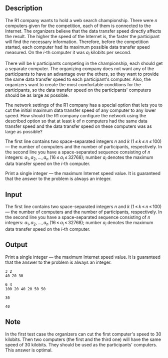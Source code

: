 ## Description

<div><p>The R1 company wants to hold a web search championship. There were <span class="tex-span"><i>n</i></span> computers given for the competition, each of them is connected to the Internet. The organizers believe that the data transfer speed directly affects the result. The higher the speed of the Internet is, the faster the participant will find the necessary information. Therefore, before the competition started, each computer had its maximum possible data transfer speed measured. On the <span class="tex-span"><i>i</i></span>-th computer it was <span class="tex-span"><i>a</i><sub class="lower-index"><i>i</i></sub></span> kilobits per second.</p><p>There will be <span class="tex-span"><i>k</i></span> participants competing in the championship, each should get a separate computer. The organizing company does not want any of the participants to have an advantage over the others, so they want to provide the same data transfer speed to each participant's computer. Also, the organizers want to create the most comfortable conditions for the participants, so the data transfer speed on the participants' computers should be as large as possible.</p><p>The network settings of the R1 company has a special option that lets you to cut the initial maximum data transfer speed of any computer to any lower speed. How should the R1 company configure the network using the described option so that at least <span class="tex-span"><i>k</i></span> of <span class="tex-span"><i>n</i></span> computers had the same data transfer speed and the data transfer speed on these computers was as large as possible?</p></div><div class="input-specification"><p>The first line contains two space-separated integers <span class="tex-span"><i>n</i></span> and <span class="tex-span"><i>k</i></span> <span class="tex-span">(1 ≤ <i>k</i> ≤ <i>n</i> ≤ 100)</span> — the number of computers and the number of participants, respectively. In the second line you have a space-separated sequence consisting of <span class="tex-span"><i>n</i></span> integers: <span class="tex-span"><i>a</i><sub class="lower-index">1</sub>, <i>a</i><sub class="lower-index">2</sub>, ..., <i>a</i><sub class="lower-index"><i>n</i></sub></span> <span class="tex-span">(16 ≤ <i>a</i><sub class="lower-index"><i>i</i></sub> ≤ 32768)</span>; number <span class="tex-span"><i>a</i><sub class="lower-index"><i>i</i></sub></span> denotes the maximum data transfer speed on the <span class="tex-span"><i>i</i></span>-th computer.</p></div><div class="output-specification"><p>Print a single integer — the maximum Internet speed value. It is guaranteed that the answer to the problem is always an integer.</p></div>

## Input

<p>The first line contains two space-separated integers <span class="tex-span"><i>n</i></span> and <span class="tex-span"><i>k</i></span> <span class="tex-span">(1 ≤ <i>k</i> ≤ <i>n</i> ≤ 100)</span> — the number of computers and the number of participants, respectively. In the second line you have a space-separated sequence consisting of <span class="tex-span"><i>n</i></span> integers: <span class="tex-span"><i>a</i><sub class="lower-index">1</sub>, <i>a</i><sub class="lower-index">2</sub>, ..., <i>a</i><sub class="lower-index"><i>n</i></sub></span> <span class="tex-span">(16 ≤ <i>a</i><sub class="lower-index"><i>i</i></sub> ≤ 32768)</span>; number <span class="tex-span"><i>a</i><sub class="lower-index"><i>i</i></sub></span> denotes the maximum data transfer speed on the <span class="tex-span"><i>i</i></span>-th computer.</p>

## Output

<p>Print a single integer — the maximum Internet speed value. It is guaranteed that the answer to the problem is always an integer.</p>





```input1
3 2
40 20 30

```




```input2
6 4
100 20 40 20 50 50

```




```output1
30

```




```output2
40

```



## Note

<p>In the first test case the organizers can cut the first computer's speed to <span class="tex-span">30</span> kilobits. Then two computers (the first and the third one) will have the same speed of <span class="tex-span">30</span> kilobits. They should be used as the participants' computers. This answer is optimal.</p>
